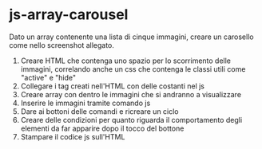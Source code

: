 # js-array-carousel

Dato un array contenente una lista di cinque immagini, creare un carosello come nello screenshot allegato.

1. Creare HTML che contenga uno spazio per lo scorrimento delle immagini, correlando anche un css che contenga le classi utili come "active" e "hide"
2. Collegare i tag creati nell'HTML con delle costanti nel js
3. Creare array con dentro le immagini che si andranno a visualizzare
4. Inserire le immagini tramite comando js 
5. Dare ai bottoni delle comandi e ricreare un ciclo
6. Creare delle condizioni per quanto riguarda il comportamento degli elementi da far apparire dopo il tocco del bottone
7. Stampare il codice js sull'HTML